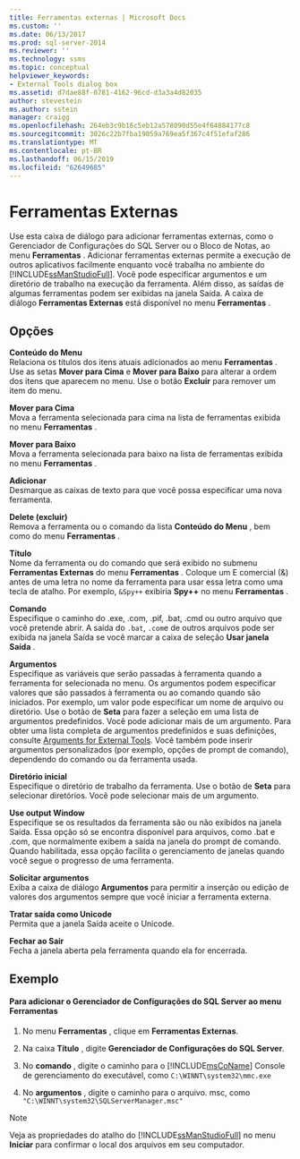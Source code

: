```yaml
---
title: Ferramentas externas | Microsoft Docs
ms.custom: ''
ms.date: 06/13/2017
ms.prod: sql-server-2014
ms.reviewer: ''
ms.technology: ssms
ms.topic: conceptual
helpviewer_keywords:
- External Tools dialog box
ms.assetid: d7dae88f-0781-4162-96cd-d3a3a4d82035
author: stevestein
ms.author: sstein
manager: craigg
ms.openlocfilehash: 264eb3c9b16c5eb12a578090d55e4f64884177c8
ms.sourcegitcommit: 3026c22b7fba19059a769ea5f367c4f51efaf286
ms.translationtype: MT
ms.contentlocale: pt-BR
ms.lasthandoff: 06/15/2019
ms.locfileid: "62649685"
---
```

# <a name="external-tools"></a>Ferramentas Externas
  Use esta caixa de diálogo para adicionar ferramentas externas, como o Gerenciador de Configurações do SQL Server ou o Bloco de Notas, ao menu **Ferramentas** . Adicionar ferramentas externas permite a execução de outros aplicativos facilmente enquanto você trabalha no ambiente do [!INCLUDE[ssManStudioFull](../../includes/ssmanstudiofull-md.md)]. Você pode especificar argumentos e um diretório de trabalho na execução da ferramenta. Além disso, as saídas de algumas ferramentas podem ser exibidas na janela Saída. A caixa de diálogo **Ferramentas Externas** está disponível no menu **Ferramentas** .  
  
## <a name="options"></a>Opções  
 **Conteúdo do Menu**  
 Relaciona os títulos dos itens atuais adicionados ao menu **Ferramentas** . Use as setas **Mover para Cima** e **Mover para Baixo** para alterar a ordem dos itens que aparecem no menu. Use o botão **Excluir** para remover um item do menu.  
  
 **Mover para Cima**  
 Mova a ferramenta selecionada para cima na lista de ferramentas exibida no menu **Ferramentas** .  
  
 **Mover para Baixo**  
 Mova a ferramenta selecionada para baixo na lista de ferramentas exibida no menu **Ferramentas** .  
  
 **Adicionar**  
 Desmarque as caixas de texto para que você possa especificar uma nova ferramenta.  
  
 **Delete (excluir)**  
 Remova a ferramenta ou o comando da lista **Conteúdo do Menu** , bem como do menu **Ferramentas** .  
  
 **Título**  
 Nome da ferramenta ou do comando que será exibido no submenu **Ferramentas Externas** do menu **Ferramentas** . Coloque um E comercial (&amp;) antes de uma letra no nome da ferramenta para usar essa letra como uma tecla de atalho. Por exemplo, `&Spy++` exibiria **Spy++** no menu **Ferramentas** .  
  
 **Comando**  
 Especifique o caminho do .exe, .com, .pif, .bat, .cmd ou outro arquivo que você pretende abrir. A saída do `.bat`, `.com`e de outros arquivos pode ser exibida na janela Saída se você marcar a caixa de seleção **Usar janela Saída** .  
  
 **Argumentos**  
 Especifique as variáveis que serão passadas à ferramenta quando a ferramenta for selecionada no menu. Os argumentos podem especificar valores que são passados à ferramenta ou ao comando quando são iniciados. Por exemplo, um valor pode especificar um nome de arquivo ou diretório. Use o botão de **Seta** para fazer a seleção em uma lista de argumentos predefinidos. Você pode adicionar mais de um argumento. Para obter uma lista completa de argumentos predefinidos e suas definições, consulte [Arguments for External Tools](external-tools.md). Você também pode inserir argumentos personalizados (por exemplo, opções de prompt de comando), dependendo do comando ou da ferramenta usada.  
  
 **Diretório inicial**  
 Especifique o diretório de trabalho da ferramenta. Use o botão de **Seta** para selecionar diretórios. Você pode selecionar mais de um argumento.  
  
 **Use output Window**  
 Especifique se os resultados da ferramenta são ou não exibidos na janela Saída. Essa opção só se encontra disponível para arquivos, como .bat e .com, que normalmente exibem a saída na janela do prompt de comando. Quando habilitada, essa opção facilita o gerenciamento de janelas quando você segue o progresso de uma ferramenta.  
  
 **Solicitar argumentos**  
 Exiba a caixa de diálogo **Argumentos** para permitir a inserção ou edição de valores dos argumentos sempre que você iniciar a ferramenta externa.  
  
 **Tratar saída como Unicode**  
 Permita que a janela Saída aceite o Unicode.  
  
 **Fechar ao Sair**  
 Fecha a janela aberta pela ferramenta quando ela for encerrada.  
  
## <a name="example"></a>Exemplo  
  
#### <a name="to-add-sql-server-configuration-manager-to-the-tools-menu"></a>Para adicionar o Gerenciador de Configurações do SQL Server ao menu Ferramentas  
  
1.  No menu **Ferramentas** , clique em **Ferramentas Externas**.  
  
2.  Na caixa **Título** , digite **Gerenciador de Configurações do SQL Server**.  
  
3.  No **comando** , digite o caminho para o [!INCLUDE[msCoName](../../includes/msconame-md.md)] Console de gerenciamento do executável, como `C:\WINNT\system32\mmc.exe`  
  
4.  No **argumentos** , digite o caminho para o arquivo. msc, como `"C:\WINNT\system32\SQLServerManager.msc"`  
  
> [!NOTE]  
>  Veja as propriedades do atalho do [!INCLUDE[ssManStudioFull](../../includes/ssmanstudiofull-md.md)] no menu **Iniciar** para confirmar o local dos arquivos em seu computador.  
